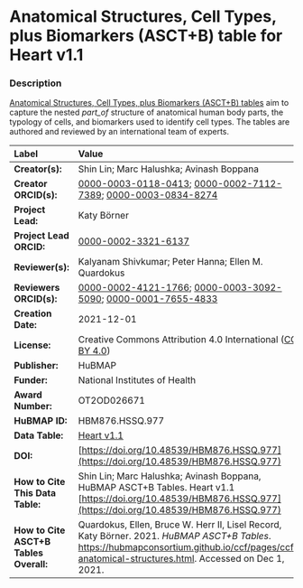 # Anatomical Structures, Cell Types, plus Biomarkers (ASCT+B) table for Heart v1.1

### Description
[Anatomical Structures, Cell Types, plus Biomarkers (ASCT+B) tables](https://hubmapconsortium.github.io/ccf/pages/ccf-anatomical-structures.html) aim to capture the nested *part_of* structure of anatomical human body parts, the typology of cells, and biomarkers used to identify cell types. The tables are authored and reviewed by an international team of experts.

| Label | Value |
| :------------- |:-------------|
| **Creator(s):** | Shin Lin; Marc Halushka; Avinash Boppana |
| **Creator ORCID(s):** | [0000-0003-0118-0413](https://orcid.org/0000-0003-0118-0413); [0000-0002-7112-7389](https://orcid.org/0000-0002-7112-7389); [0000-0003-0834-8274](https://orcid.org/0000-0003-0834-8274) |
| **Project Lead:** | Katy B&ouml;rner |
| **Project Lead ORCID:** | [0000-0002-3321-6137](https://orcid.org/0000-0002-3321-6137) |
| **Reviewer(s):** | Kalyanam Shivkumar; Peter Hanna; Ellen M. Quardokus
| **Reviewers ORCID(s):** |[0000-0002-4121-1766](https://orcid.org/0000-0002-4121-1766); [0000-0003-3092-5090](https://orcid.org/0000-0003-3092-5090); [0000-0001-7655-4833](https://orcid.org/0000-0001-7655-4833)|
| **Creation Date:** | 2021-12-01 |
| **License:** | Creative Commons Attribution 4.0 International ([CC BY 4.0](https://creativecommons.org/licenses/by/4.0/)) |
| **Publisher:** | HuBMAP |
| **Funder:** | National Institutes of Health |
| **Award Number:** | OT2OD026671 |
| **HuBMAP ID:** | HBM876.HSSQ.977 |
| **Data Table:** | [Heart v1.1](https://hubmapconsortium.github.io/ccf-releases/v1.1/asct-b/ASCT-B_VH_Heart.csv) |
| **DOI:** | [https://doi.org/10.48539/HBM876.HSSQ.977](https://doi.org/10.48539/HBM876.HSSQ.977) |
| **How to Cite This Data Table:** | Shin Lin; Marc Halushka; Avinash Boppana, HuBMAP ASCT+B Tables. Heart v1.1 [https://doi.org/10.48539/HBM876.HSSQ.977](https://doi.org/10.48539/HBM876.HSSQ.977) |
| **How to Cite ASCT+B Tables Overall:** | Quardokus, Ellen, Bruce W. Herr II, Lisel Record, Katy B&ouml;rner. 2021. *HuBMAP ASCT+B Tables*. https://hubmapconsortium.github.io/ccf/pages/ccf-anatomical-structures.html. Accessed on Dec 1, 2021. |
